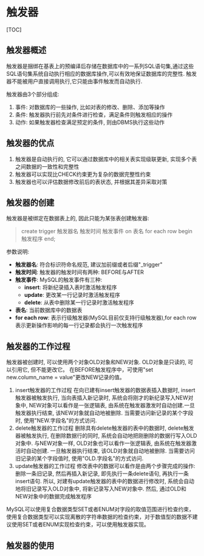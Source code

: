 <!-- 我思故我在! -->
# 触发器

[TOC]

## 触发器概述

触发器是捆绑在基表上的预编译后存储在数据库中的一系列SQL语句集,通过这些SQL语句集系统自动执行相应的数据库操作,可以有效地保证数据库的完整性.
触发器不能被用户直接调用执行,它只能由事件触发而自动执行.

触发器由3个部分组成:

1. 事件: 对数据库的一些操作, 比如对表的修改、删除、添加等操作
2. 条件: 触发器执行前先对条件进行检查，满足条件则触发相应的操作
3. 动作: 如果触发器检查满足预定的条件, 则由DBMS执行这些动作

## 触发器的优点

1. 触发器是自动执行的, 它可以通过数据库中的相关表实现级联更新, 实现多个表之间数据的一致性和完整性
2. 触发器可以实现比CHECK约束更为复杂的数据完整性约束
3. 触发器也可以评估数据修改前后的表状态, 并根据其差异采取对策

## 触发器的创建

触发器是被绑定在数据表上的, 因此只能为某张表创建触发器:
> create trigger 触发器名 触发时间 触发事件 on 表名 for each row
> begin
> 触发程序
> end;

参数说明:

- **触发器名**: 符合标识符命名规范, 建议加前缀或者后缀"_trigger"
- **触发时间**: 触发器的触发时间有两种: BEFORE与AFTER
- **触发事件**: MySQL的触发事件有三种:
  - **insert**: 将新纪录插入表时激活触发程序
  - **update**: 更改某一行记录时激活触发程序
  - **delete**: 从表中删除某一行记录时激活触发程序
- **表名**: 当前数据库中的数据表
- **for each row**: 表示行级触发器(MySQL目前仅支持行级触发器),for each row表示更新操作影响的每一行记录都会执行一次触发程序

## 触发器的工作过程

触发器被创建时, 可以使用两个对象OLD对象和NEW对象.
OLD对象是只读的, 可以引用它, 但不能更改它。
在BEFORE触发程序中，可使用"set new.column_name = value"更改NEW记录的值。

1. insert触发器的工作过程
   在向已建有insert触发器的数据表插入数据时, insert触发器被触发执行, 当向表插入新记录时, 系统会将刚才的新纪录写入NEW对象中, NEW对象可以看作是一张逻辑表, 由系统在触发器激发时自动创建.一旦触发器执行结束, 该NEW对象就自动地被删除. 当需要访问新记录的某个字段时, 使用"NEW.字段名"的方式访问.
    <br/>
2. delete触发器的工作过程
   删除具有delete触发器的表中的数据时, delete触发器被触发执行, 在删除数据行的同时, 系统会自动地把刚删除的数据行写入OLD对象中. 与NEW对象一样, OLD对象也可以看作一张逻辑表, 由系统在触发器激活时自动创建. 一旦触发器执行结束, 该OLD对象就自动地被删除. 当需要访问旧记录的某个字段值时, 使用"OLD.字段名"的方式访问.
    <br/>
3. update触发器的工作过程
   修改表中的数据可以看作是由两个步骤完成的操作: 删除一条旧记录, 然后再插入新记录, 即先执行一条delete语句, 再执行一条insert语句. 所以, 对建有update触发器的表中的数据进行修改时, 系统会自动地将旧记录写入OLD对象中, 将新记录写入NEW对象中. 然后, 通过OLD和NEW对象中的数据完成触发程序

MySQL可以使用复合数据类型SET或者ENUM对字段的取值范围进行检查约束，使用复合数据类型可以实现离散的字符串数据的检查约束，对于数值型的数据不建议使用SET或者ENUM实现检查约束，可以使用触发器实现。

## 触发器的使用


